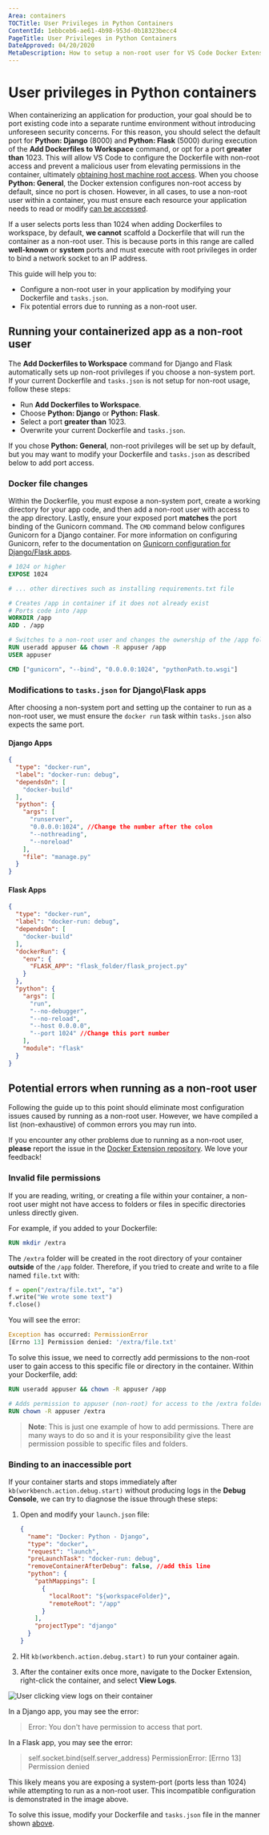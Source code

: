```yaml
---
Area: containers
TOCTitle: User Privileges in Python Containers
ContentId: 1ebbceb6-ae61-4b98-953d-0b18323becc4
PageTitle: User Privileges in Python Containers
DateApproved: 04/20/2020
MetaDescription: How to setup a non-root user for VS Code Docker Extension
---
```


# User privileges in Python containers

When containerizing an application for production, your goal should be to port existing code into a separate runtime environment without introducing unforeseen security concerns. For this reason, you should select the default port for **Python: Django** (8000) and **Python: Flask** (5000) during execution of the **Add Dockerfiles to Workspace** command, or opt for a port **greater than** 1023. This will allow VS Code to configure the Dockerfile with non-root access and prevent a malicious user from elevating permissions in the container, ultimately [obtaining host machine root access](https://nvd.nist.gov/vuln/detail/CVE-2019-5736). When you choose **Python: General**, the Docker extension configures non-root access by default, since no port is chosen. However, in all cases, to use a non-root user within a container, you must ensure each resource your application needs to read or modify [can be accessed](#invalid-file-permissions).

If a user selects ports less than 1024 when adding Dockerfiles to workspace, by default, **we cannot** scaffold a Dockerfile that will run the container as a non-root user. This is because ports in this range are called **well-known** or **system** ports and must execute with root privileges in order to bind a network socket to an IP address.

This guide will help you to:

- Configure a non-root user in your application by modifying your Dockerfile and `tasks.json`.
- Fix potential errors due to running as a non-root user.

## Running your containerized app as a non-root user

The **Add Dockerfiles to Workspace** command for Django and Flask automatically sets up non-root privileges if you choose a non-system port. If your current Dockerfile and `tasks.json` is not setup for non-root usage, follow these steps:

- Run **Add Dockerfiles to Workspace**.
- Choose **Python: Django** or **Python: Flask**.
- Select a port **greater than** 1023.
- Overwrite your current Dockerfile and `tasks.json`.

If you chose **Python: General**, non-root privileges will be set up by default, but you may want to modify your Dockerfile and `tasks.json` as described below to add port access.

### Docker file changes

Within the Dockerfile, you must expose a non-system port, create a working directory for your app code, and then add a non-root user with access to the app directory. Lastly, ensure your exposed port **matches** the port binding of the Gunicorn command. The `CMD` command below configures Gunicorn for a Django container. For more information on configuring Gunicorn, refer to the documentation on [Gunicorn configuration for Django/Flask apps](/docs/containers/quickstart-python.md#file-modifications-for-djangoflask-apps).

``` dockerfile
# 1024 or higher
EXPOSE 1024

# ... other directives such as installing requirements.txt file

# Creates /app in container if it does not already exist
# Ports code into /app
WORKDIR /app
ADD . /app

# Switches to a non-root user and changes the ownership of the /app folder"
RUN useradd appuser && chown -R appuser /app
USER appuser

CMD ["gunicorn", "--bind", "0.0.0.0:1024", "pythonPath.to.wsgi"]
```

### Modifications to `tasks.json` for Django\Flask apps

After choosing a non-system port and setting up the container to run as a non-root user, we must ensure the `docker run` task within `tasks.json` also expects the same port.

#### Django Apps

``` json
{
  "type": "docker-run",
  "label": "docker-run: debug",
  "dependsOn": [
    "docker-build"
  ],
  "python": {
    "args": [
      "runserver",
      "0.0.0.0:1024", //Change the number after the colon
      "--nothreading",
      "--noreload"
    ],
    "file": "manage.py"
  }
}
```

#### Flask Apps

``` json
{
  "type": "docker-run",
  "label": "docker-run: debug",
  "dependsOn": [
    "docker-build"
  ],
  "dockerRun": {
    "env": {
      "FLASK_APP": "flask_folder/flask_project.py"
    }
  },
  "python": {
    "args": [
      "run",
      "--no-debugger",
      "--no-reload",
      "--host 0.0.0.0",
      "--port 1024" //Change this port number
    ],
    "module": "flask"
  }
}
```

## Potential errors when running as a non-root user

Following the guide up to this point should eliminate most configuration issues caused by running as a non-root user. However, we have compiled a list (non-exhaustive) of common errors you may run into.

If you encounter any other problems due to running as a non-root user, **please** report the issue in the [Docker Extension repository](https://github.com/microsoft/vscode-docker/issues/new). We love your feedback!

### Invalid file permissions

If you are reading, writing, or creating a file within your container, a non-root user might not have access to folders or files in specific directories unless directly given.

For example, if you added to your Dockerfile:

```dockerfile
RUN mkdir /extra
```

The `/extra` folder will be created in the root directory of your container **outside** of the `/app` folder. Therefore, if you tried to create and write to a file named `file.txt` with:

```python
f = open("/extra/file.txt", "a")
f.write("We wrote some text")
f.close()
```

You will see the error:

```python
Exception has occurred: PermissionError
[Errno 13] Permission denied: '/extra/file.txt'
```

To solve this issue, we need to correctly add permissions to the non-root user to gain access to this specific file or directory in the container. Within your Dockerfile, add:

```dockerfile
RUN useradd appuser && chown -R appuser /app

# Adds permission to appuser (non-root) for access to the /extra folder
RUN chown -R appuser /extra
```

> **Note**: This is just one example of how to add permissions. There are many ways to do so and it is your responsibility give the least permission possible to specific files and folders.

### Binding to an inaccessible port

If your container starts and stops immediately after `kb(workbench.action.debug.start)` without producing logs in the **Debug Console**, we can try to diagnose the issue through these steps:

1. Open and modify your `launch.json` file:

    ```json
    {
      "name": "Docker: Python - Django",
      "type": "docker",
      "request": "launch",
      "preLaunchTask": "docker-run: debug",
      "removeContainerAfterDebug": false, //add this line
      "python": {
        "pathMappings": [
          {
            "localRoot": "${workspaceFolder}",
            "remoteRoot": "/app"
          }
        ],
        "projectType": "django"
      }
    }
    ```

1. Hit `kb(workbench.action.debug.start)` to run your container again.
1. After the container exits once more, navigate to the Docker Extension, right-click the container, and select **View Logs**.

  ![User clicking view logs on their container](images/quickstarts/python-user-rights-view-logs.png)

In a Django app, you may see the error:

  > Error: You don't have permission to access that port.

In a Flask app, you may see the error:

  > self.socket.bind(self.server_address)
  > PermissionError: [Errno 13] Permission denied

This likely means you are exposing a system-port (ports less than 1024) while attempting to run as a non-root user. This incompatible configuration is demonstrated in the image above.

To solve this issue, modify your Dockerfile and `tasks.json` file in the manner shown [above](#running-your-containerized-app-as-a-nonroot-user).
